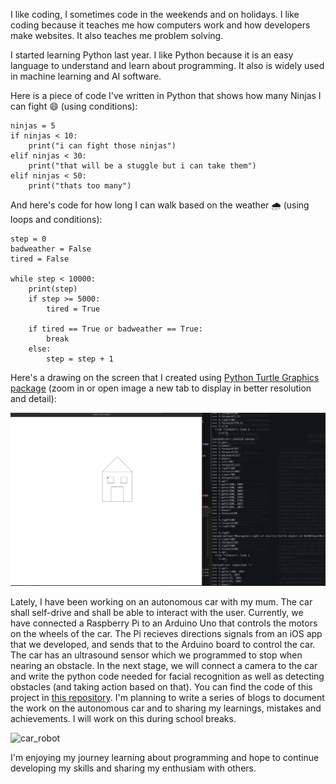 I like coding, I sometimes code in the weekends and on holidays. I like coding because it teaches me how computers work and how developers make websites. It also teaches me problem solving.

I started learning Python last year. I like Python because it is an easy language to understand and learn about programming. It also is widely used in machine learning and AI software.

Here is a piece of code I've written in Python that shows how many Ninjas I can fight 😄 (using conditions):

```
ninjas = 5
if ninjas < 10:
    print("i can fight those ninjas")
elif ninjas < 30:
    print("that will be a stuggle but i can take them")
elif ninjas < 50:
    print("thats too many")
```

And here's code for how long I can walk based on the weather 🌧️ (using loops and conditions):

```
step = 0
badweather = False
tired = False

while step < 10000:
    print(step)
    if step >= 5000:
        tired = True

    if tired == True or badweather == True:
        break
    else:
        step = step + 1
```

Here's a drawing on the screen that I created using [Python Turtle Graphics package](https://docs.python.org/3/library/turtle.html) (zoom in or open image a new tab to display in better resolution and detail):

![turtle](./assets/img/turtle.png)

Lately, I have been working on an autonomous car with my mum. The car shall self-drive and shall be able to interact with the user. Currently, we have connected a Raspberry Pi to an Arduino Uno that controls the motors on the wheels of the car. The Pi recieves directions signals from an iOS app that we developed, and sends that to the Arduino board to control the car. The car has an ultrasound sensor which we programmed to stop when nearing an obstacle. In the next stage, we will connect a camera to the car and write the python code needed for facial recognition as well as detecting obstacles (and taking action based on that). You can find the code of this project in [this repository](https://github.com/HebaNAS/Yezoo). I'm planning to write a series of blogs to document the work on the autonomous car and to sharing my learnings, mistakes and achievements. I will work on this during school breaks.

![car_robot](./assets/img/car-robot.png)

I'm enjoying my journey learning about programming and hope to continue developing my skills and sharing my enthusiam with others.

